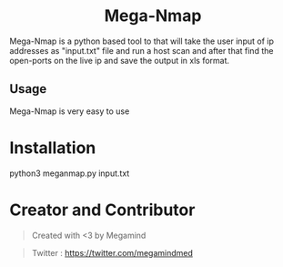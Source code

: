 <div align="center">
  
# Mega-Nmap

<div align="left">
  
Mega-Nmap is a python based tool to that will take the user input of ip addresses as "input.txt" file and run a host scan and after that find the open-ports on the live ip and save the output in xls format.

## Usage 

Mega-Nmap is very easy to use

# Installation
python3 meganmap.py input.txt

# Creator and Contributor
> Created with <3 by Megamind

> Twitter : https://twitter.com/megamindmed
